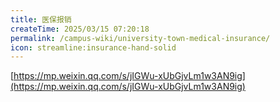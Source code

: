 ```yaml
---
title: 医保报销
createTime: 2025/03/15 07:20:18
permalink: /campus-wiki/university-town-medical-insurance/
icon: streamline:insurance-hand-solid
---
```


[https://mp.weixin.qq.com/s/jIGWu-xUbGjvLm1w3AN9ig](https://mp.weixin.qq.com/s/jIGWu-xUbGjvLm1w3AN9ig)